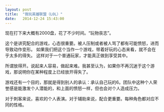 ```yaml
---
layout: post
title:  "我玩英雄联盟（LOL）"
date:   2014-12-24 15:43:00
---
```


现在打下来大概有2000盘，花了不少时间。“玩物丧志”。

这个是讲究配合的游戏，心态很重要。被人压制或者被人骂了都有可能愤怒，进而导致动作变形。
如果我们把这个当作一个游戏，带着好玩的心态来看，就不会在乎太多的得失。
这样对于一个普通玩家，才能真正做到享受其中。

所谓放得开。说起来人容易，做起来难。我甚至认为，如果你不再沉迷于这个游戏，那说明你在某种程度上已经放开得失了。

游戏还有一个目的，那就是得到别人的承认：承认自己玩的6。团队中这种个人荣誉感是能激发个人潜能的，和上面的愤怒一样，但也会对个人造成压力。

对于刺客来说，喜欢的个人表演。对于辅助来说，配合更重要。每种角色都对应不同的性格。